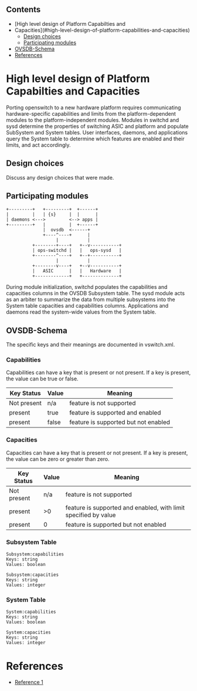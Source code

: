 ## Contents
  * [High level design of Platform Capabilties and
  * Capacities](#high-level-design-of-platform-capabilities-and-capacities)
    * [Design choices](#design-choices)
    * [Participating modules](#participating-modules)
  * [OVSDB-Schema](#ovsdb-schema)
  * [References](#references)

# High level design of Platform Capabilties and Capacities
Porting openswitch to a new hardware platform requires communicating hardware-specific capabilities and limits from the platform-dependent modules to the platform-independent modules. Modules in switchd and sysd determine the properties of switching ASIC and platform and populate SubSystem and System tables. User interfaces, daemons, and applications query the System table to determine which features are enabled and their limits, and act accordingly.

## Design choices
Discuss any design choices that were made.

## Participating modules
```ditaa
+---------+   +---------+  +------+
|         |   | {s}     |  |      |
| daemons <--->         <--> apps |
+---------+   |         |  +------+
              |  ovsdb  <------+
              +----^----+      |
                   |           |
          +--------+----+   +--v-----------+
          | ops-switchd |   |   ops-sysd   |
          +--------^----+   +--+-----------+
                   |           |
          +--------v----+   +--v-----------+
          |   ASIC      |   |   Hardware   |
          +-------------+   +--------------+
```

During module initialization, switchd populates the capabilities and capacities columns in the OVSDB Subsystem table. The sysd module acts as an arbiter to summarize the data from multiple subsystems into the System table capacities and capabilities columns. Applications and daemons read the system-wide values from the System table.

## OVSDB-Schema
The specific keys and their meanings are documented in vswitch.xml.

### Capabilities
Capabilities can have a key that is present or not present. If a key is present, the value can be true or false.

Key Status     | Value   |  Meaning
---------------|---------|-----------------
Not present    | n/a     | feature is not supported
present        | true    | feature is supported and enabled
present        | false   | feature is supported but not enabled

### Capacities
Capacities can have a key that is present or not present. If a key is present, the value can be zero or greater than zero.

Key Status     | Value   |  Meaning
---------------|---------|-----------------
Not present    | n/a     | feature is not supported
present        | >0      | feature is supported and enabled, with limit specified by value
present        | 0       | feature is supported but not enabled

### Subsystem Table
```
Subsystem:capabilities
Keys: string
Values: boolean

Subsystem:capacities
Keys: string
Values: integer
```
### System Table
```
System:capabilities
Keys: string
Values: boolean

System:capacities
Keys: string
Values: integer
```

# References
* [Reference 1](http://www.openswitch.net/docs/redest1)
